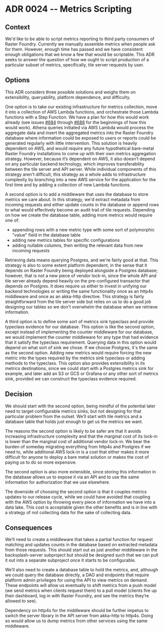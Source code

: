 # ADR 0024 -- Metrics Scripting
## Context

We'd like to be able to script metrics reporting to third party consumers of 
Raster Foundry. Currently we manually assemble metrics when people ask for 
them. However, enough time has passed and we have consistent enough obligations 
that we know a few that would be scriptable. This ADR seeks to answer the 
question of how we ought to script production of a particular subset of 
metrics, specifically, tile server requests by user.

## Options

This ADR considers three possible solutions and weighs them on extensibility, 
queryability, platform dependence, and difficulty.

One option is to take our existing infrastructure for metrics collection, move 
it into a collection of AWS Lambda functions, and orchestrate those Lambda 
functions with a Step Function. We have a plan for how this would work already 
(see issues [#684](https://github.com/azavea/raster-foundry-platform/issues/684)
through [#688](https://github.com/azavea/raster-foundry-platform/issues/688)
for the beginnings of how this would work). 
Athena queries initiated via AWS Lambda would process the aggregate data and 
insert the aggregated metrics into the Raster Foundry database where 
information could be exposed to users or reports could be generated regularly 
with little intervention. This solution is heavily dependent on AWS, and would 
require any future hypothetical bare-metal Raster Foundry installations to come 
up with their own metrics aggregation strategy. However, because it’s 
dependent on AWS, it also doesn’t depend on any particular backend 
technology, which improves transferability between the tile server and API 
server. While individual components of this strategy aren't difficult, this 
strategy as a whole adds to infrastructure complexity by branching into a new 
AWS service for the application for the first time and by adding a collection 
of new Lambda functions.

A second option is to add a middleware that uses the database to store metrics 
we care about. In this strategy, we'd extract metadata from incoming requests 
and either update counts in the database or append rows to what would 
effectively become an audit trail of tile requests. Depending on how we create 
the database table, adding more metrics would require one of:

- appending rows with a new metric type with some sort of polymorphic "value" 
field in the database table
- adding new metrics tables for specific configurations
- adding nullable columns, then writing the relevant data from new incoming 
requests

Retrieving data means querying Postgres, and we're fairly good at that. This 
strategy is also to some extent platform dependent, in the sense that it 
depends on Raster Foundry being deployed alongside a Postgres database; 
however, that is not a new piece of vendor lock-in, since the whole API and 
tile server already depend heavily on the pre-configured transactor that 
depends on Postgres. It does require us either to invest in unifying our 
backend technologies or writing the same functionality once as an http4s 
middleware and once as an akka-http directive. This strategy is fairly 
straightforward from the tile server side but relies on us to do a good job 
designing our tables so we don't overwhelm the database when we retrieve 
information.

A third option is to define some sort of metrics sink typeclass and provide 
typeclass evidence for our database. This option is like the second option, 
except instead of implementing the counter middleware for our database, we 
would implement the counter middleware for any type that had evidence that it 
satisfy the typeclass requirement. Querying data in this option would depend on 
what sort of sink we chose. If we choose Postgres, it's the same as the second 
option. Adding new metrics would require forcing the new metric into the types 
required by the metrics sink typeclass or adding methods to the typeclass. This 
option also provides extensibility in its metrics destinations, since we could 
start with a Postgres metrics sink for example, and later add an S3 or GCS or 
Grafana or any other sort of metrics sink, provided we can construct the 
typeclass evidence required.

## Decision

We should start with the second option, being mindful of the potential later 
need to target configurable metrics sinks, but not designing for that 
particular problem from the outset. We’ll start with tile metrics and a 
database table that holds just enough to get us the metrics we want.

The reasons the second option is likely to be safer are that it avoids 
increasing infrastructure complexity and that the marginal cost of its lock-in 
is lower than the marginal cost of additional vendor lock-in. We bear the 
burden of someday migrating everything from http4s and Postgres if we need to, 
while additional AWS lock-in is a cost that either makes it more difficult for 
anyone to deploy a bare metal solution or makes the cost of paying us to do so 
more expensive.

The second option is also more extensible, since storing this information in 
the database allows us to expose it via an API and to use the same information 
for authorization that we use elsewhere.

The downside of choosing the second option is that it couples metrics updates 
to our release cycle, while we could have avoided that coupling with the AWS 
option by throwing every piece of information we have into a data lake. This 
cost is acceptable given the other benefits and is in line with a strategy of 
not collecting data for the sake of collecting data. 

## Consequences

We’ll need to create a middleware that takes a partial function for request 
matching and updates counts in the database based on extracted metadata from 
those requests. This should start out as just another middleware in the 
backsplash-server subproject but should be designed such that we can pull it 
out into a separate subproject once it starts to be configurable.

We’ll also need to create a database table to hold the metrics, and, although 
we could query the database directly, a DAO and endpoints that require platform 
admin privileges for using the API to view metrics on demand. These endpoints 
will allow us eventually to shift metrics from a push model (we send metrics 
when clients request them) to a pull model (clients fire up their dashboard, 
log in with Raster Foundry, and see the metrics they’re allowed to see).

Dependency on http4s for the middleware should be further impetus to switch the 
server library in the API server from akka-http to http4s. Doing so would allow 
us to dump metrics from other services using the same middleware.


